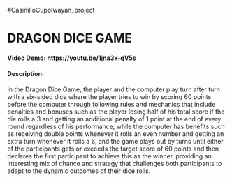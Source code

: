 #CasinilloCupoIwayan_project
# DRAGON DICE GAME
#### Video Demo: <https://youtu.be/1jna3x-qV5s>
#### Description: 
In the Dragon Dice Game, the player and the computer play turn after turn with a six-sided dice where the player tries to win by scoring 60 points before the computer 
through following rules and mechanics that include penalties and bonuses such as the player losing half of his total score if the die rolls a 3 and getting an additional penalty
of 1 point at the end of every round regardless of his performance, while the computer has benefits such as receiving double points whenever it rolls an even number and getting 
an extra turn whenever it rolls a 6, and the game plays out by turns until either of the participants gets or exceeds the target score of 60 points and then declares the first 
participant to achieve this as the winner, providing an interesting mix of chance and strategy that challenges both participants to adapt to the dynamic outcomes of their dice rolls.
